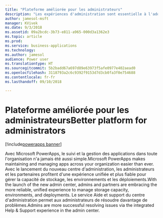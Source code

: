 ```yaml
---
title: "Plateforme améliorée pour les administrateurs"
description: "Les expériences d'administration sont essentielle à l'adoption d'une plateforme fiable."
author: jamesol-msft
manager: KVivek
ms.date: 9/3/2018
ms.assetid: 09a2bcdc-3b73-e811-a965-000d3a1362e3
ms.topic: article
ms.prod: 
ms.service: business-applications
ms.technology: 
ms.author: jamesol
audience: Power user
ms.translationtype: HT
ms.sourcegitcommit: 5b2badd67a697d89e63973f5afe0977e402aead0
ms.openlocfilehash: 3118793a2c6c9392f9153d7d3cb0fa3f0e754688
ms.contentlocale: fr-fr
ms.lasthandoff: 09/10/2018

---
```

# <a name="better-platform-for-administrators"></a><span data-ttu-id="07008-103">Plateforme améliorée pour les administrateurs</span><span class="sxs-lookup"><span data-stu-id="07008-103">Better platform for administrators</span></span>


[!include[powerapps banner](../includes/powerapps.md)]

<span data-ttu-id="07008-104">Avec Microsoft PowerApps, le suivi et la gestion des applications dans toute l'organisation n'a jamais été aussi simple.</span><span class="sxs-lookup"><span data-stu-id="07008-104">Microsoft PowerApps makes maintaining and managing apps across your organization easier than ever.</span></span> <span data-ttu-id="07008-105">Avec le lancement du nouveau centre d'administration, les administrateurs et les partenaires profitent d'une expérience unifiée et plus fiable pour gérer la capacité de stockage, les environnements et les déploiements.</span><span class="sxs-lookup"><span data-stu-id="07008-105">With the launch of the new admin center, admins and partners are embracing the more reliable, unified experience to manage storage capacity, environments, and deployments.</span></span> <span data-ttu-id="07008-106">Le service Aide et support du centre d'administration permet aux administrateurs de résoudre davantage de problèmes.</span><span class="sxs-lookup"><span data-stu-id="07008-106">Admins are more successful resolving issues via the integrated Help & Support experience in the admin center.</span></span>

